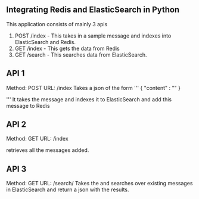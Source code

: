 ## Integrating Redis and ElasticSearch in Python

This application consists of mainly 3 apis
1. POST /index - This takes in a sample message and indexes into ElasticSearch and Redis.
2. GET /index - This gets the data from Redis
3. GET /search - This searches data from ElasticSearch.

## API 1
Method: POST
URL: /index
Takes a json of the form 
'''
{
	"content" : "<Message Content>"
}

'''
It takes the message and indexes it to ElasticSearch and add this message to Redis

## API 2
Method: GET
URL: /index

retrieves all the messages added.

## API 3
Method: GET
URL: /search/<searchMessage>
Takes the <searchMessage> and searches over existing messages in ElasticSearch and return a json with the results.